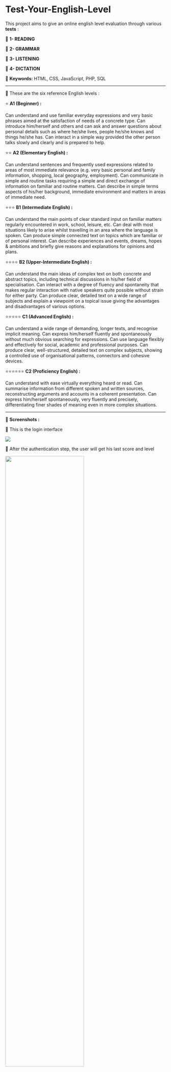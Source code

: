 # Test-Your-English-Level

This project aims to give an online english level evaluation through various **tests** : 

📘 **1- READING**

📕 **2- GRAMMAR**

📗 **3- LISTENING**

📒 **4- DICTATION**

📍 **Keywords:** HTML, CSS, JavaScript, PHP, SQL
<hr>

📍 These are the six reference English levels :

⭐ **A1 (Beginner) :**

Can understand and use familiar everyday expressions and very basic phrases aimed at the satisfaction of needs of a concrete type. Can introduce him/herself and others and can ask and answer questions about personal details such as where he/she lives, people he/she knows and things he/she has. Can interact in a simple way provided the other person talks slowly and clearly and is prepared to help.

⭐⭐ **A2 (Elementary English) :**

Can understand sentences and frequently used expressions related to areas of most immediate relevance (e.g. very basic personal and family information, shopping, local geography, employment). Can communicate in simple and routine tasks requiring a simple and direct exchange of information on familiar and routine matters. Can describe in simple terms aspects of his/her background, immediate environment and matters in areas of immediate need.

⭐⭐⭐ **B1 (Intermediate English) :**

Can understand the main points of clear standard input on familiar matters regularly encountered in work, school, leisure, etc. Can deal with most situations likely to arise whilst travelling in an area where the language is spoken. Can produce simple connected text on topics which are familiar or of personal interest. Can describe experiences and events, dreams, hopes & ambitions and briefly give reasons and explanations for opinions and plans.

⭐⭐⭐⭐ **B2 (Upper-Intermediate English) :**

Can understand the main ideas of complex text on both concrete and abstract topics, including technical discussions in his/her field of specialisation. Can interact with a degree of fluency and spontaneity that makes regular interaction with native speakers quite possible without strain for either party. Can produce clear, detailed text on a wide range of subjects and explain a viewpoint on a topical issue giving the advantages and disadvantages of various options.

⭐⭐⭐⭐⭐ **C1 (Advanced English) :**

Can understand a wide range of demanding, longer texts, and recognise implicit meaning. Can express him/herself fluently and spontaneously without much obvious searching for expressions. Can use language flexibly and effectively for social, academic and professional purposes. Can produce clear, well-structured, detailed text on complex subjects, showing a controlled use of organisational patterns, connectors and cohesive devices.

⭐⭐⭐⭐⭐⭐ **C2 (Proficiency English) :**

Can understand with ease virtually everything heard or read. Can summarise information from different spoken and written sources, reconstructing arguments and accounts in a coherent presentation. Can express him/herself spontaneously, very fluently and precisely, differentiating finer shades of meaning even in more complex situations.

<hr>

📍 **Screenshots :**

📝 This is the login interface

<img src="Demo.gif">

📝 After the authentication step, the user will get his last score and level

<img src="https://github.com/ghassenetanabene6/Test-Your-English-Level/blob/master/Demo/0.PNG" width="70%">

📝 These are some examples of assessments. When you choose to pass a level test from the six levels (A1 to C2), you will have the possibility to start with one of the 4 assessments below :  

<img src="https://github.com/ghassenetanabene6/Test-Your-English-Level/blob/master/Demo/1.PNG" width="70%">

📝 The Reading Comprehension Test

<img src="https://github.com/ghassenetanabene6/Test-Your-English-Level/blob/master/Demo/9.PNG" width="70%">

<img src="https://github.com/ghassenetanabene6/Test-Your-English-Level/blob/master/Demo/8.PNG" width="70%">

📝 After passing the Reading Comprehension Test, you will have to pass three other tests.

Once a test is successfully passed, it is no longer displayed.

<img src="https://github.com/ghassenetanabene6/Test-Your-English-Level/blob/master/Demo/7.PNG" width="70%">


📝 The Listening Test

<img src="https://github.com/ghassenetanabene6/Test-Your-English-Level/blob/master/Demo/4.PNG" width="70%">

📝 Select the third test 

<img src="https://github.com/ghassenetanabene6/Test-Your-English-Level/blob/master/Demo/5.PNG" width="70%">

📝 The Dictation Test

<img src="https://github.com/ghassenetanabene6/Test-Your-English-Level/blob/master/Demo/3.PNG" width="70%">

📝 Select the last test 

<img src="https://github.com/ghassenetanabene6/Test-Your-English-Level/blob/master/Demo/6.PNG" width="70%">

📝 The Grammar Test

<img src="https://github.com/ghassenetanabene6/Test-Your-English-Level/blob/master/Demo/10.PNG" width="70%">
<hr>

📅 **Last Update On :** May 2019.

**No further updates are planned.**

📢 **Notes :**

This project is carried out in order to practise and master the web fundamentals. If there is a need to reuse it to develop another advanced project, you should make some improvement in the source code.

The english tests used in this project are just some examples of assessments. If you are interested to develop a real use case such as Toefl and Toeic, the assessments should be prepared after doing more researches in some english references.

✉️ **Contact** : 

email : ghassene.tanabene@gmail.com

linkedin : https://www.linkedin.com/in/ghassene-tanabene/
